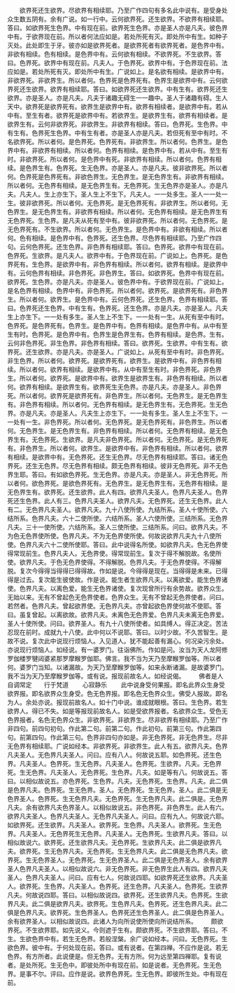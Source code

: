 <!-- { "loadSidebar": true } -->
　　欲界死还生欲界。尽欲界有相续耶。乃至广作四句有多名此中说有。是受身处众生数五阴有。余有广说。如一行中。云何欲界死。还生欲界。不欲界有相续耶。答曰。如欲界死生色界。中有现在前。欲界死生色界。亦是圣人亦是凡夫。彼色界中有。于欲界现在前。所以者何法应如是。若处所死有灭。即处所中有生。如种子灭处。此处即生于牙。彼亦如是欲界死者。是欲界死者有欲界死者。是色界中有。非欲有相续。色有相续。是色界中有。云何欲有相续。不欲界死。不生欲界。答曰。色界死。欲界中有现在前。凡夫人。于色界死。欲界中有。于色界现在前。法应如是。若处所死有灭。即处所中有生。广说如上。是名欲有相续。是欲界中有。非欲界死。非欲界生。所以者何。色界死是色界死有。色界生是欲界中有。云何欲界死还生欲界。欲界有相续耶。答曰。如欲界死还生欲界。中有生有。欲界死还生欲界。亦是圣人。亦是凡夫。凡夫于诸趣无碍生一一趣中。圣人于诸趣有碍。生人天中。欲界死是欲界死有。欲界生是欲界中有。欲界有相续者。是欲界中有。若从中有。至生有者。欲界死是欲界中有。若欲界生。是欲界生有。欲界有相续者。是欲界生有。云何非欲界死。非欲界生。非欲界有相续。答曰。色界死。生色界。中有生有。色界死生色界。中有生有者。亦是圣人亦是凡夫。若但死有至中有时。不名欲界死。所以者何。是色界死。色界死有。非欲界生。所以者何。色界生。是色界中有。非欲界有相续。所以者何。色界有相续。是色界中有。若从中有。至生有时。非欲界死。所以者何。是色界中有死。非欲界有相续。所以者何。色界有相续。是色界生有。色界死。生无色界。亦是圣人。亦是凡夫。彼非欲界死。所以者何。色界死是色界死有。非欲色界生。无色界生。是无色界生有。非欲界有相续。所以者何。无色界有相续。是无色界生有。无色界死。生无色界亦是圣人。亦是凡夫。凡夫人。生上亦生下。圣人生上不生下。凡夫人。一一处多生。圣人一一处一生。彼非欲界死。所以者何。无色界死。是无色界死有。非欲界生。所以者何。无色界生。是无色界生有。非欲界有相续。所以者何。无色界有相续。是无色界生有无色界死。生色界。是凡夫从死有至中有。彼非欲界死。所以者何。无色界死。是无色界死有。不生欲界。所以者何。无色界生。是色界中有。非欲有相续。所以者何。色有相续。是色界中有。色界死。还生色界。尽色界有相续耶。乃至广作四句。云何色界死。还生色界。非色界有相续耶。答曰。色界死。欲界中有现在前。色界死。生欲界。是凡夫人。欲界中有。于色界现在前。广说如上。色界死。是色界死有。生色界。是欲界中有。非色界有相续。所以者何。欲界有相续。是欲界中有。云何色界有相续。非色界死。非色界生。答曰。如欲界死。色界中有现在前。欲界死。生色界。亦是凡夫。亦是圣人。彼色界中有。于欲界现在前。广说如上。是名色界有相续。色界中有。非色界死。所以者何。欲界死。是欲界死有。非色界生。所以者何。欲界生。是色界中有。云何色界死。还生色界。色界有相续耶。答曰。色界死还生色界。中有生有。色界死。还生色界。亦是凡夫。亦是圣人。凡夫生上亦生下。一一处有多生。圣人生上不生下。一一处有一生。从死有至中有时。色界死。是色界死有。色界生。是色界中有。色界有相续。是色界中有。从中有至生有时。色界死。是色界中有。色界生是色界生有。色界有相续。是色界。生有。云何非色界死。非生色界。非色界有相续。答曰。欲界死。生欲界。中有生有。欲界死。还生欲界。亦是凡夫。亦是圣人。广说如上。从死有至中有时。非色界死。非生色界。所以者何。欲界死。是欲界死有。欲界生。是欲界中有。非色界有相续。所以者何。欲界有相续。是欲界中有。从中有至生有时。非色界死。非色界生。所以者何。欲界死。是欲界中有。欲界生是欲界生有。非色界有相续。所以者何。欲界有相续。是欲界生有。欲界死生无色界。亦是凡夫。亦是圣人。非色界死。所以者何。欲界死是欲界死有。非色界生。所以者何。无色界生。是无色界生有。非色界有相续。所以者何。无色界有相续。是无色界生有。无色界死。生无色界。亦是凡夫。亦是圣人。凡夫生上亦生下。一一处有多生。圣人生上不生下。一一处有一生。非色界死。所以者何。无色界死。是无色界死有。非色界生。所以者何。无色界生。是无色界生有。非色界有相续。所以者何。无色界有相续。是无色界生有。无色界死。生欲界。是凡夫非色界死。所以者何。无色界死。是无色界死有。非色界生。所以者何。欲界生。是欲界中有。非色界有相续。所以者何。欲界有相续。是欲界中有。无色界死。还生无色界。尽无色界有相续耶。答曰。诸无色界死。还生无色界。尽无色界有相续。颇无色界有相续。彼非无色界死。非不无色界生耶。答曰。有如欲色界死。生无色界。亦是凡夫。亦是圣人。非无色界死。所以者何。欲色界死。是欲色界死有。无色界生。是无色界生有。无色界有相续。是无色界生有。欲界死。还生欲界。此人有四。欲界凡夫圣人。色界凡夫圣人。色界死还生色界。此人有三。色界凡夫圣人。欲界凡夫。无色界死。还生无色界。此人有二。无色界凡夫圣人。欲界凡夫。九十八使所使。九结所系。圣人十使所使。六结所系。色界凡夫。六十二使所使。六结所系。圣人六使所使。三结所系。无色界凡夫。三十一使所使。六结所系。圣人三使所使。三结所系。问曰。欲界凡夫。不为色无色界使所使。色界凡夫。不为无色界使所使。何故说欲界凡夫九十八使所使。色界凡夫六十二使所使耶。答曰。此中说得名所使。如欲界凡夫。色无色界使得常现前生。色界凡夫人。无色界使。得常现前生。复次于得不解脱故。名使所使。欲界凡夫。于色无色界使得。不得解脱。色界凡夫。于无色界使得。不得解脱。复次今得得当得得已得得故。作如是说。今得得是现在。当得得是未来。已得得是过去。复次能生彼使故。作是说。能生者生欲界凡夫。以离欲爱。能生色界诸使。色界凡夫。以离色爱。能生无色界诸使。复次现曾所行有余势故。欲界众生。无始以来。无有不曾起色无色界使者。色界众生。无有不曾起无色界使者。问曰。若然者。色界凡夫。曾起欲界使。无色界凡夫。亦曾起欲色界使何故不使耶。答曰。虽复曾起。以离欲故。欲界凡夫。未离色无色界爱。色界凡夫未离无色界爱。圣人十使所使。问曰。欲界圣人。有九十八使所使者。如具缚人。得正决定。苦法忍现在前时。成就九十八使。此中何以不说耶。答曰。以时少故。不久苦智生。是故不说。复次此中说现行烦恼人。入见道人。犹不能起善有漏心。何况染污余处。亦说现行烦恼人。如经说。有一婆罗门。往诣佛所。作如是问。汝当为天人龙阿修罗伽楼罗犍闼婆紧那罗摩睺罗伽耶。佛言。我不当为天乃至摩睺罗伽等。所以者何。婆罗门当知。以诸漏故。为天乃至摩睺罗伽等。如来永断诸漏。是故婆罗门。我不当为天乃至摩睺罗伽等。或有说。报现前故名人。如经说偈。
　　佛者是人　　自调常定　　行于梵道
　　心寂静乐
　　此中说身受何果报。即名此界众生身受欲界报。即名欲界众生身受。色无色界报。即名色无色界众生。佛受人报故。即名为人。余处亦说。报现前故名人。如十门中说。谁成就眼根。答曰。生色界。若生欲界人。得已不失。如是等报现前故名人。如是受欲界报者。名欲界众生。受色无色界报者。名色无色界众生。非欲界死。非欲界生。尽非欲界有相续耶。乃至广作非四句。前四句初句。作此第二句。前第二句。作此初句。前第三句。作此第四句。前第四句。作此第三句。色界非四句亦如是。非无色界死。非无色界生。尽非无色界有相续耶。广说如经本。非欲界死。非欲界生。此人有五。欲界凡夫。色界凡夫圣人。无色界凡夫圣人。问曰。应有八人。何故说五耶。如色界死。还生色界。凡夫圣人。色界死。生无色界。凡夫圣人。色界死。生欲界。凡夫。无色界死。生无色界。凡夫圣人。无色界死。生色界。凡夫。如是等有八。何故说五。答曰。以相似故说五。亦色界死。生色界。凡夫。无色界死。生色界。凡夫。此二俱是色界凡夫。色界死。生无色界。圣人。无色界死。生无色界。圣人。此二俱是无色界圣人。色界死。生无色界凡夫。无色界死。生无色界凡夫。此二俱是。无色界凡夫。余有欲界凡夫色界圣人。以相似故说五。非色界死。非色界生。此人有六。欲界凡夫圣人。色界凡夫圣人。无色界凡夫圣人。问曰。应有九人。何故说六耶。如欲界死。还生欲界。凡夫圣人。欲界死。生色界。凡夫圣人。欲界死。生无色界。凡夫圣人。无色界死生无色界。凡夫圣人。无色界死。生欲界凡夫。答曰。以相似故说六。欲界死。还生欲界凡夫。无色界死。生欲界凡夫。此二俱是欲界凡夫。欲界死。生无色界凡夫。无色界死。生无色界凡夫。此二俱是无色界凡夫。欲界死。生无色界圣人。无色界死。生无色界圣人。此二俱是无色界圣人。余有欲界圣人色界凡夫圣人。以相似故说六。非无色界死。非无色界生此人有四。欲界凡夫圣人。色界凡夫圣人。问曰。应有七人。何故说四耶。如欲界死还生欲界。凡夫圣人。欲界死。生色界。凡夫圣人。色界死。还生色界。凡夫圣人。色界死。生欲界凡夫。何故说四耶。答曰。以相似故说四。欲界死。还生欲界凡夫。色界死。生欲界凡夫。此二俱是欲界凡夫。欲界死。生色界凡夫。色界死。还生色界凡夫。此二俱是色界凡夫。欲界死。生色界圣人。色界死还生色界圣人。此二俱是色界圣人。余有欲界圣人。以相似故说四。此诸人为向所说使所使向所说结所系。
　　颇欲界死。不生欲界耶。如先说义。今则遮于生有。颇欲界死。不生欲界耶。答曰。不生。生欲色界中有。若生无色界。若般涅槃。余广说如经本。问曰。无色界死。生欲色界。彼中有。于何处现在前。答曰。或有说者。在第四禅。不应作是说。若无色界。有方所者。此说便是。但无色界。无有方所。何为远至第四禅耶。复有说者。是处所死。生无色中。即彼处所中有现在前。如是说者。无色界死。生无色界。是事不尔。评曰。应作是说。欲界色界死。生无色界。即彼所生处。中有现在前。
